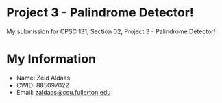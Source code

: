 # Project 3 - Palindrome Detector!

My submission for CPSC 131, Section 02, Project 3 - Palindrome Detector!

# My Information

* Name: Zeid Aldaas
* CWID: 885097022
* Email: zaldaas@csu.fullerton.edu
